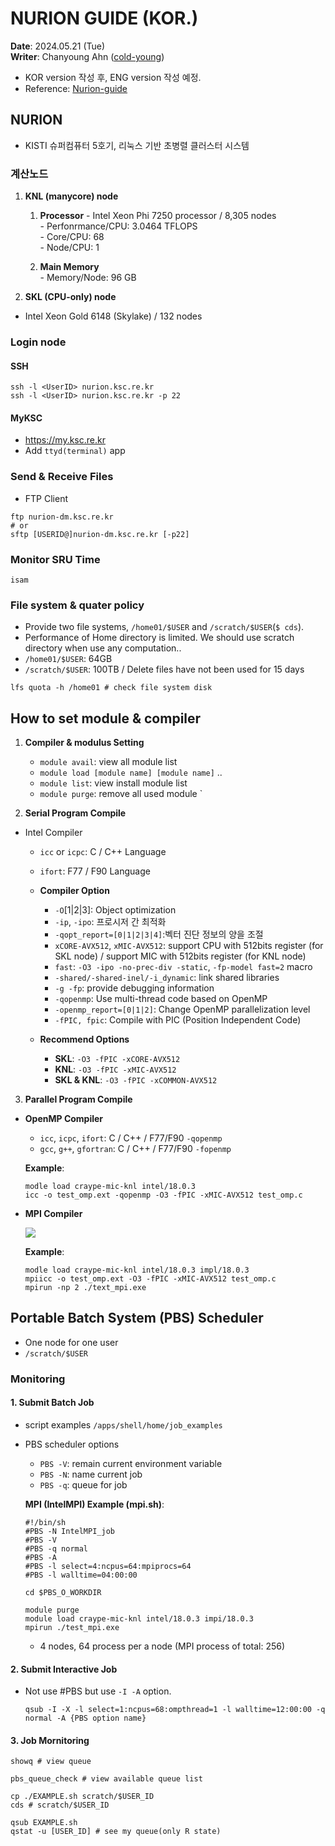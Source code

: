 # NURION GUIDE (KOR.)
**Date**: 2024.05.21 (Tue) <br>
**Writer**: Chanyoung Ahn ([cold-young](https://github.com/cold-young))

- KOR version 작성 후, ENG version 작성 예정.
- Reference: [Nurion-guide](https://docs-ksc.gitbook.io/nurion-user-guide-eng)

## NURION 
- KISTI 슈퍼컴퓨터 5호기, 리눅스 기반 초병렬 클러스터 시스템

### 계산노드 
1. **KNL (manycore) node**
     1. **Processor**
       - Intel Xeon Phi 7250 processor / 8,305 nodes  <br>
       - Perfonrmance/CPU: 3.0464 TFLOPS <br>
       - Core/CPU: 68 <br>
       - Node/CPU: 1 <br>
      
     1. **Main Memory** <br>
       - Memory/Node: 96 GB 
  
1. **SKL (CPU-only) node**
  - Intel Xeon Gold 6148 (Skylake) / 132 nodes

### Login node
#### SSH
```shell
ssh -l <UserID> nurion.ksc.re.kr
ssh -l <UserID> nurion.ksc.re.kr -p 22
```

#### MyKSC
- https://my.ksc.re.kr
- Add `ttyd(terminal)` app

### Send & Receive Files
- FTP Client 
```shell
ftp nurion-dm.ksc.re.kr
# or
sftp [USERID@]nurion-dm.ksc.re.kr [-p22]
```

### Monitor SRU Time
```shell
isam
```

### File system & quater policy
- Provide two file systems, `/home01/$USER` and `/scratch/$USER`(`$ cds`).
- Performance of Home directory is limited. We should use scratch directory when use any computation..
- `/home01/$USER`: 64GB 
- `/scratch/$USER`: 100TB / Delete files have not been used for 15 days

```shell
lfs quota -h /home01 # check file system disk
```

## How to set module & compiler
1. **Compiler & modulus Setting**
   - ```module avail```: view all module list
   - ```module load [module name] [module name]``` .. 
   - ```module list```: view install module list
   - ```module purge```: remove all used module `

2. **Serial Program Compile**
- Intel Compiler
   - `icc` or `icpc`: C / C++ Language
   - `ifort`: F77 / F90 Language
   - **Compiler Option**
     - `-O`[1|2|3]: Object optimization
     - `-ip`, `-ipo`: 프로시저 간 최적화
     - `-qopt_report=[0|1|2|3|4]`:벡터 진단 정보의 양을 조절
     - `xCORE-AVX512`, `xMIC-AVX512`: support CPU with 512bits register (for SKL node) / support MIC with 512bits register (for KNL node)
     - `fast`: `-O3 -ipo -no-prec-div -static`, `-fp-model fast=2` macro
     - `-shared/-shared-inel/-i_dynamic`: link shared libraries
     - `-g -fp`: provide debugging information
     - `-qopenmp`: Use multi-thread code based on OpenMP
     - `-openmp_report=[0|1|2]`: Change OpenMP parallelization level
     - `-fPIC, fpic`: Compile with PIC (Position Independent Code)

    - **Recommend Options**
      - **SKL**: `-O3 -fPIC -xCORE-AVX512`
      - **KNL**: `-O3 -fPIC -xMIC-AVX512`
      - **SKL & KNL**: `-O3 -fPIC -xCOMMON-AVX512`  
  
3. **Parallel Program Compile**
- **OpenMP Compiler**
  - `icc`, `icpc`, `ifort`: C / C++ / F77/F90 `-qopenmp`
  - `gcc`, `g++`, `gfortran`: C / C++ / F77/F90 `-fopenmp`

  **Example**:
    ```shell
    modle load craype-mic-knl intel/18.0.3
    icc -o test_omp.ext -qopenmp -O3 -fPIC -xMIC-AVX512 test_omp.c
    ```

- **MPI Compiler**
  
  <img src="../img/HPC_01.png" weight=70%>

  **Example**:
    ```shell
    modle load craype-mic-knl intel/18.0.3 impl/18.0.3
    mpiicc -o test_omp.ext -O3 -fPIC -xMIC-AVX512 test_omp.c
    mpirun -np 2 ./text_mpi.exe
    ```

## Portable Batch System (PBS) Scheduler
- One node for one user
- `/scratch/$USER`  

### Monitoring
#### 1. Submit Batch Job 
- script examples `/apps/shell/home/job_examples`
- PBS scheduler options
  - `PBS -V`: remain current environment variable
  - `PBS -N`: name current job
  - `PBS -q`: queue for job 

  **MPI (IntelMPI) Example (mpi.sh)**:
    ```shell
    #!/bin/sh
    #PBS -N IntelMPI_job
    #PBS -V
    #PBS -q normal
    #PBS -A
    #PBS -l select=4:ncpus=64:mpiprocs=64
    #PBS -l walltime=04:00:00

    cd $PBS_O_WORKDIR

    module purge
    module load craype-mic-knl intel/18.0.3 impi/18.0.3
    mpirun ./test_mpi.exe
    ``` 
    - 4 nodes, 64 process per a node (MPI process of total: 256)
  
#### 2. Submit Interactive Job
- Not use #PBS but use `-I -A` option.
    ```shell
    qsub -I -X -l select=1:ncpus=68:ompthread=1 -l walltime=12:00:00 -q normal -A {PBS option name}
    ``` 
#### 3. Job Mornitoring
  ```shell
  showq # view queue

  pbs_queue_check # view available queue list 
  ```

  ```shell
  cp ./EXAMPLE.sh scratch/$USER_ID
  cds # scratch/$USER_ID
  
  qsub EXAMPLE.sh
  qstat -u [USER_ID] # see my queue(only R state)
  ```
